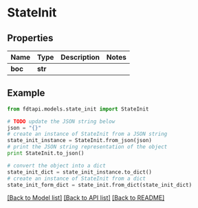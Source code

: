 # StateInit


## Properties
Name | Type | Description | Notes
------------ | ------------- | ------------- | -------------
**boc** | **str** |  | 

## Example

```python
from fdtapi.models.state_init import StateInit

# TODO update the JSON string below
json = "{}"
# create an instance of StateInit from a JSON string
state_init_instance = StateInit.from_json(json)
# print the JSON string representation of the object
print StateInit.to_json()

# convert the object into a dict
state_init_dict = state_init_instance.to_dict()
# create an instance of StateInit from a dict
state_init_form_dict = state_init.from_dict(state_init_dict)
```
[[Back to Model list]](../README.md#documentation-for-models) [[Back to API list]](../README.md#documentation-for-api-endpoints) [[Back to README]](../README.md)


